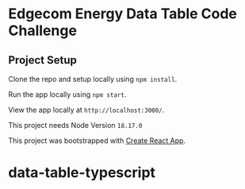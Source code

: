 # Edgecom Energy Data Table Code Challenge

## Project Setup

Clone the repo and setup locally using `npm install`.

Run the app locally using `npm start`.

View the app locally at `http://localhost:3000/`.

This project needs Node Version `18.17.0`

This project was bootstrapped with [Create React App](https://github.com/facebook/create-react-app).
# data-table-typescript
